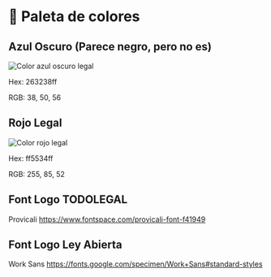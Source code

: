 # 🎨 Paleta de colores


## Azul Oscuro (Parece negro, pero no es)
![Color azul oscuro legal](https://i.ibb.co/J2Wyr8z/Color-Azul-Oscuro-Legal.png)

Hex: 263238ff

RGB: 38, 50, 56



## Rojo Legal
![Color rojo legal](https://i.ibb.co/mcndDwt/Color-Rojo-Legal.png)

Hex: ff5534ff

RGB: 255, 85, 52

## Font Logo TODOLEGAL
Provicali
https://www.fontspace.com/provicali-font-f41949

## Font Logo Ley Abierta
Work Sans
https://fonts.google.com/specimen/Work+Sans#standard-styles
